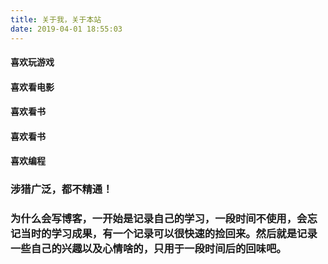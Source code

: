 ```yaml
---
title: 关于我，关于本站
date: 2019-04-01 18:55:03
---
```


#### 喜欢玩游戏
#### 喜欢看电影
#### 喜欢看书
#### 喜欢看书
#### 喜欢编程


### 涉猎广泛，都不精通！

### 为什么会写博客，一开始是记录自己的学习，一段时间不使用，会忘记当时的学习成果，有一个记录可以很快速的捡回来。然后就是记录一些自己的兴趣以及心情啥的，只用于一段时间后的回味吧。